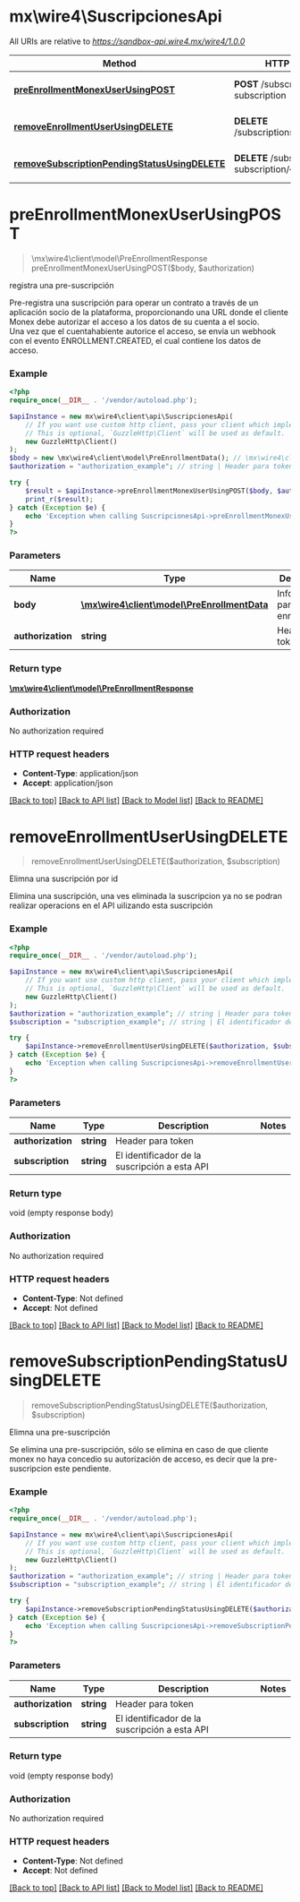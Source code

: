 # mx\wire4\SuscripcionesApi

All URIs are relative to *https://sandbox-api.wire4.mx/wire4/1.0.0*

Method | HTTP request | Description
------------- | ------------- | -------------
[**preEnrollmentMonexUserUsingPOST**](SuscripcionesApi.md#preenrollmentmonexuserusingpost) | **POST** /subscriptions/pre-subscription | registra una pre-suscripción
[**removeEnrollmentUserUsingDELETE**](SuscripcionesApi.md#removeenrollmentuserusingdelete) | **DELETE** /subscriptions/{subscription} | Elimna una suscripción por id
[**removeSubscriptionPendingStatusUsingDELETE**](SuscripcionesApi.md#removesubscriptionpendingstatususingdelete) | **DELETE** /subscriptions/pre-subscription/{subscription} | Elimna una pre-suscripción

# **preEnrollmentMonexUserUsingPOST**
> \mx\wire4\client\model\PreEnrollmentResponse preEnrollmentMonexUserUsingPOST($body, $authorization)

registra una pre-suscripción

Pre-registra una suscripción para operar un contrato a través de un aplicación socio de la plataforma, proporcionando una URL donde el cliente Monex debe autorizar el acceso a los datos de su cuenta a el socio.<br/>Una vez que el cuentahabiente autorice el acceso, se envia un webhook con el evento ENROLLMENT.CREATED, el cual contiene los datos de acceso.

### Example
```php
<?php
require_once(__DIR__ . '/vendor/autoload.php');

$apiInstance = new mx\wire4\client\api\SuscripcionesApi(
    // If you want use custom http client, pass your client which implements `GuzzleHttp\ClientInterface`.
    // This is optional, `GuzzleHttp\Client` will be used as default.
    new GuzzleHttp\Client()
);
$body = new \mx\wire4\client\model\PreEnrollmentData(); // \mx\wire4\client\model\PreEnrollmentData | Información para el enrolamiento
$authorization = "authorization_example"; // string | Header para token

try {
    $result = $apiInstance->preEnrollmentMonexUserUsingPOST($body, $authorization);
    print_r($result);
} catch (Exception $e) {
    echo 'Exception when calling SuscripcionesApi->preEnrollmentMonexUserUsingPOST: ', $e->getMessage(), PHP_EOL;
}
?>
```

### Parameters

Name | Type | Description  | Notes
------------- | ------------- | ------------- | -------------
 **body** | [**\mx\wire4\client\model\PreEnrollmentData**](../Model/PreEnrollmentData.md)| Información para el enrolamiento |
 **authorization** | **string**| Header para token |

### Return type

[**\mx\wire4\client\model\PreEnrollmentResponse**](../Model/PreEnrollmentResponse.md)

### Authorization

No authorization required

### HTTP request headers

 - **Content-Type**: application/json
 - **Accept**: application/json

[[Back to top]](#) [[Back to API list]](../../README.md#documentation-for-api-endpoints) [[Back to Model list]](../../README.md#documentation-for-models) [[Back to README]](../../README.md)

# **removeEnrollmentUserUsingDELETE**
> removeEnrollmentUserUsingDELETE($authorization, $subscription)

Elimna una suscripción por id

Elimina una suscripción, una ves eliminada la suscripcion ya no se podran realizar operacions en el API uilizando esta suscripción

### Example
```php
<?php
require_once(__DIR__ . '/vendor/autoload.php');

$apiInstance = new mx\wire4\client\api\SuscripcionesApi(
    // If you want use custom http client, pass your client which implements `GuzzleHttp\ClientInterface`.
    // This is optional, `GuzzleHttp\Client` will be used as default.
    new GuzzleHttp\Client()
);
$authorization = "authorization_example"; // string | Header para token
$subscription = "subscription_example"; // string | El identificador de la suscripción a esta API

try {
    $apiInstance->removeEnrollmentUserUsingDELETE($authorization, $subscription);
} catch (Exception $e) {
    echo 'Exception when calling SuscripcionesApi->removeEnrollmentUserUsingDELETE: ', $e->getMessage(), PHP_EOL;
}
?>
```

### Parameters

Name | Type | Description  | Notes
------------- | ------------- | ------------- | -------------
 **authorization** | **string**| Header para token |
 **subscription** | **string**| El identificador de la suscripción a esta API |

### Return type

void (empty response body)

### Authorization

No authorization required

### HTTP request headers

 - **Content-Type**: Not defined
 - **Accept**: Not defined

[[Back to top]](#) [[Back to API list]](../../README.md#documentation-for-api-endpoints) [[Back to Model list]](../../README.md#documentation-for-models) [[Back to README]](../../README.md)

# **removeSubscriptionPendingStatusUsingDELETE**
> removeSubscriptionPendingStatusUsingDELETE($authorization, $subscription)

Elimna una pre-suscripción

Se elimina una pre-suscripción, sólo se elimina en caso de que cliente monex no haya concedio su autorización de acceso, es decir que la pre-suscripcion este pendiente.

### Example
```php
<?php
require_once(__DIR__ . '/vendor/autoload.php');

$apiInstance = new mx\wire4\client\api\SuscripcionesApi(
    // If you want use custom http client, pass your client which implements `GuzzleHttp\ClientInterface`.
    // This is optional, `GuzzleHttp\Client` will be used as default.
    new GuzzleHttp\Client()
);
$authorization = "authorization_example"; // string | Header para token
$subscription = "subscription_example"; // string | El identificador de la suscripción a esta API

try {
    $apiInstance->removeSubscriptionPendingStatusUsingDELETE($authorization, $subscription);
} catch (Exception $e) {
    echo 'Exception when calling SuscripcionesApi->removeSubscriptionPendingStatusUsingDELETE: ', $e->getMessage(), PHP_EOL;
}
?>
```

### Parameters

Name | Type | Description  | Notes
------------- | ------------- | ------------- | -------------
 **authorization** | **string**| Header para token |
 **subscription** | **string**| El identificador de la suscripción a esta API |

### Return type

void (empty response body)

### Authorization

No authorization required

### HTTP request headers

 - **Content-Type**: Not defined
 - **Accept**: Not defined

[[Back to top]](#) [[Back to API list]](../../README.md#documentation-for-api-endpoints) [[Back to Model list]](../../README.md#documentation-for-models) [[Back to README]](../../README.md)

